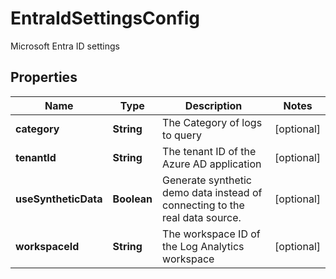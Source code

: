 

# EntraIdSettingsConfig

Microsoft Entra ID settings

## Properties

| Name | Type | Description | Notes |
|------------ | ------------- | ------------- | -------------|
|**category** | **String** | The Category of logs to query |  [optional] |
|**tenantId** | **String** | The tenant ID of the Azure AD application |  [optional] |
|**useSyntheticData** | **Boolean** | Generate synthetic demo data instead of connecting to the real data source. |  [optional] |
|**workspaceId** | **String** | The workspace ID of the Log Analytics workspace |  [optional] |



